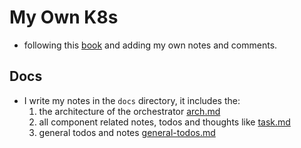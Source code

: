 # My Own K8s

- following this [book](https://www.amazon.com/Build-Orchestrator-Go-Tim-Boring/dp/1617299758) and adding my own notes and comments.

## Docs
- I write my notes in the `docs` directory, it includes the:
  1. the architecture of the orchestrator [arch.md](./docs/arch.md)
  2. all component related notes, todos and thoughts like [task.md](./docs/task.md)
  3. general todos and notes [general-todos.md](./docs/general-todos.md)